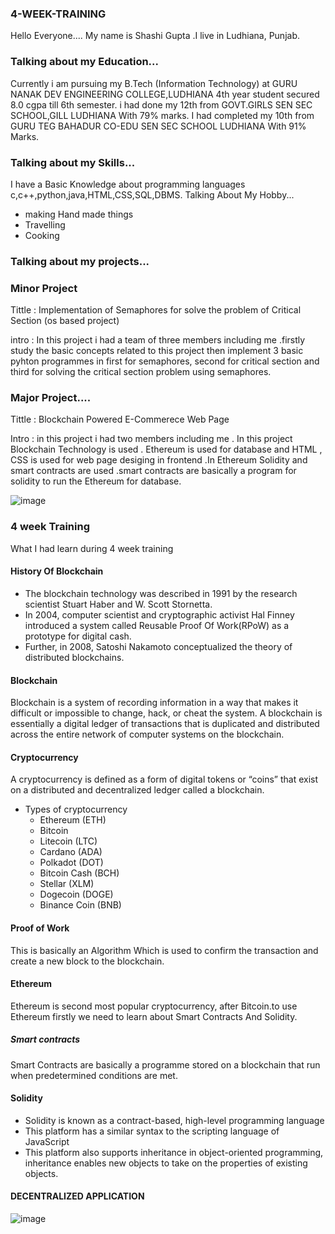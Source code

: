 ### 4-WEEK-TRAINING
Hello Everyone....
  My name is Shashi Gupta .I live in Ludhiana, Punjab.

### Talking about my Education...
Currently i am pursuing my B.Tech (Information Technology) at GURU NANAK DEV ENGINEERING COLLEGE,LUDHIANA 4th year student secured  8.0 cgpa till 6th semester.
i had done my 12th from GOVT.GIRLS SEN SEC SCHOOL,GILL LUDHIANA With 79% marks.
I had completed my 10th from GURU TEG BAHADUR CO-EDU SEN SEC SCHOOL LUDHIANA With 91% Marks.

### Talking about my Skills...
I have a Basic Knowledge about programming languages c,c++,python,java,HTML,CSS,SQL,DBMS.
Talking About My Hobby...
- making Hand made things
- Travelling
- Cooking

### Talking about my projects...

### Minor Project

 Tittle : Implementation of Semaphores for solve the problem of Critical Section (os based project)

 intro : In this project i had a team of three members including me .firstly study the basic concepts related to this project then implement 3 basic pyhton programmes in first for semaphores, second for critical section and third for solving the critical section problem using semaphores.

### Major Project....

Tittle : Blockchain Powered E-Commerece Web Page

Intro : in this project i had two members including me . In this project Blockchain Technology is used . Ethereum is used for database and HTML , CSS is used for web page desiging in frontend .In Ethereum Solidity and smart contracts are used .smart contracts are basically a program for solidity to run the Ethereum for database.


![image](https://user-images.githubusercontent.com/75441553/150665066-73642eea-b6df-43dd-8e66-82a6ac6c19b3.png)

### 4 week Training 
What I had learn during 4 week training

#### History Of Blockchain

- The blockchain technology was described in 1991 by the research scientist Stuart Haber and W. Scott Stornetta. 
- In 2004, computer scientist and cryptographic activist Hal Finney introduced a system called Reusable Proof Of Work(RPoW) as a prototype for digital cash.
- Further, in 2008, Satoshi Nakamoto conceptualized the theory of distributed blockchains.

#### Blockchain

Blockchain is a system of recording information in a way that makes it difficult or impossible to change, hack, or cheat the system. A blockchain is essentially a digital ledger of transactions that is duplicated and distributed across the entire network of computer systems on the blockchain.

#### Cryptocurrency

A cryptocurrency is defined as a form of digital tokens or “coins” that exist on a distributed and decentralized ledger called a blockchain.

- Types of cryptocurrency
  - Ethereum (ETH)
  - Bitcoin 
  - Litecoin (LTC)
  - Cardano (ADA)
  - Polkadot (DOT)
  - Bitcoin Cash (BCH)
  - Stellar (XLM)
  - Dogecoin (DOGE)
  - Binance Coin (BNB)

#### Proof of Work 

This is basically an Algorithm Which is used to confirm the transaction and create a new block to the blockchain.

#### Ethereum

Ethereum is second most popular cryptocurrency, after Bitcoin.to use Ethereum firstly we need to learn about Smart Contracts And Solidity.

##### Smart contracts 

Smart Contracts are basically a programme stored on a blockchain that run when predetermined conditions are met.

#### Solidity
-	Solidity is known as a contract-based, high-level programming language
- This platform has a similar syntax to the scripting language of JavaScript
- This platform also supports inheritance in object-oriented programming, inheritance enables new objects to take on the properties of existing objects.

#### DECENTRALIZED APPLICATION

![image](https://user-images.githubusercontent.com/75441553/150666527-5e411eee-e4d6-4e0b-9a31-05abb058f2c1.png)


